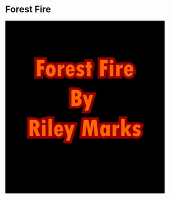 # Forest Fire



 [<img src="https://github.com/MarkseyVR/ForestFireRiley/blob/master/Readme%20images/Youtube%20link%20image.jpg
" width="1000" height="" />](https://www.youtube.com/shorts/tAk9CcNDo2E)
